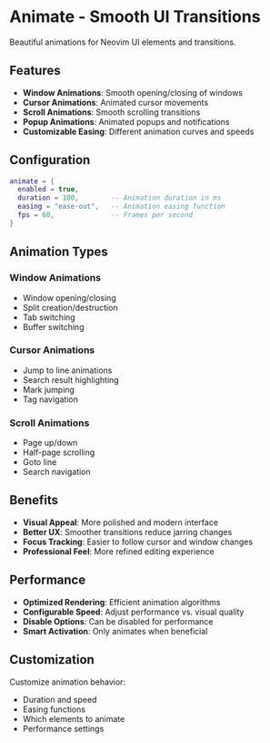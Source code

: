 # Animate - Smooth UI Transitions

Beautiful animations for Neovim UI elements and transitions.

## Features

- **Window Animations**: Smooth opening/closing of windows
- **Cursor Animations**: Animated cursor movements
- **Scroll Animations**: Smooth scrolling transitions
- **Popup Animations**: Animated popups and notifications
- **Customizable Easing**: Different animation curves and speeds

## Configuration

```lua
animate = { 
  enabled = true,
  duration = 100,        -- Animation duration in ms
  easing = "ease-out",   -- Animation easing function
  fps = 60,              -- Frames per second
}
```

## Animation Types

### Window Animations
- Window opening/closing
- Split creation/destruction
- Tab switching
- Buffer switching

### Cursor Animations
- Jump to line animations
- Search result highlighting
- Mark jumping
- Tag navigation

### Scroll Animations
- Page up/down
- Half-page scrolling
- Goto line
- Search navigation

## Benefits

- **Visual Appeal**: More polished and modern interface
- **Better UX**: Smoother transitions reduce jarring changes
- **Focus Tracking**: Easier to follow cursor and window changes
- **Professional Feel**: More refined editing experience

## Performance

- **Optimized Rendering**: Efficient animation algorithms
- **Configurable Speed**: Adjust performance vs. visual quality
- **Disable Options**: Can be disabled for performance
- **Smart Activation**: Only animates when beneficial

## Customization

Customize animation behavior:
- Duration and speed
- Easing functions
- Which elements to animate
- Performance settings